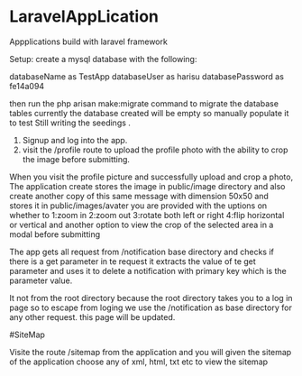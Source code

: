 # LaravelAppLication
Appplications build with laravel framework


Setup:
create a mysql database with the following:

databaseName as TestApp
databaseUser as harisu
databasePassword as fe14a094

then run the php arisan make:migrate command to migrate the database tables
currently the database created will be empty so manually populate it to test 
Still writing the seedings .

1. Signup and log into the app.
2. visit the /profile route to upload the profile photo with the ability to crop the image before submitting.

When you visit the profile picture and successfully upload and crop a photo, The application create stores the image in public/image directory
and also create another copy of this same message with dimension 50x50 and stores it in public/images/avater
you are provided with the uptions on whether to 
1:zoom in 
2:zoom out
3:rotate both left or right
4:flip horizontal or vertical
and another option to view the crop of the selected area in a modal before submitting

The app gets all request from /notification base directory and checks if there is a get parameter in te request it extracts the value of te get parameter and uses it to delete a notification with primary key which is the parameter value.

It not from the root directory because the root directory takes you to a log in page so to escape from loging we use the /notification as base directory for any other request.
this page will be updated.

#SiteMap

Visite the route /sitemap from the application and you will given the sitemap of the application
choose any of xml, html, txt etc to view the sitemap